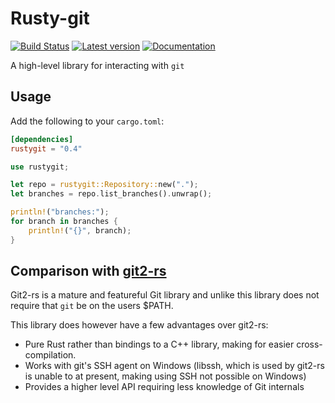 Rusty-git
=========

[![Build Status](https://travis-ci.org/keirlawson/rusty-git.svg?branch=master)](https://travis-ci.org/keirlawson/rusty-git)
[![Latest version](https://img.shields.io/crates/v/rustygit.svg)](https://crates.io/crates/rustygit)
[![Documentation](https://docs.rs/rustygit/badge.svg)](https://docs.rs/rustygit)

A high-level library for interacting with `git`

## Usage

Add the following to your `cargo.toml`:

```toml
[dependencies]
rustygit = "0.4"
```

```rust
use rustygit;

let repo = rustygit::Repository::new(".");
let branches = repo.list_branches().unwrap();

println!("branches:");
for branch in branches {
    println!("{}", branch);
}
```

## Comparison with [git2-rs](https://github.com/rust-lang/git2-rs)

Git2-rs is a mature and featureful Git library and unlike this library does not require that `git` be on the users $PATH.

This library does however have a few advantages over git2-rs:
* Pure Rust rather than bindings to a C++ library, making for easier cross-compilation.
* Works with git's SSH agent on Windows (libssh, which is used by git2-rs is unable to at present, making using SSH not possible on Windows)
* Provides a higher level API requiring less knowledge of Git internals
